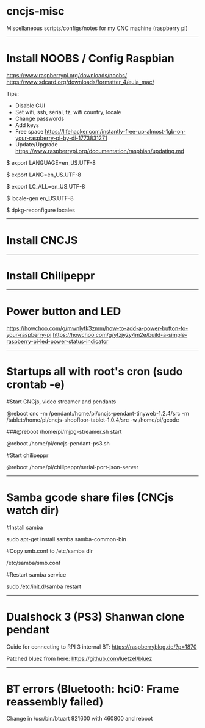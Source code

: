# cncjs-misc

Miscellaneous scripts/configs/notes for my CNC machine (raspberry pi)

----
# Install NOOBS / Config Raspbian

https://www.raspberrypi.org/downloads/noobs/
https://www.sdcard.org/downloads/formatter_4/eula_mac/


Tips:
- Disable GUI
- Set wifi, ssh, serial, tz, wifi country, locale
- Change passwords
- Add keys
- Free space
https://lifehacker.com/instantly-free-up-almost-1gb-on-your-raspberry-pi-by-di-1773831271
- Update/Upgrade
https://www.raspberrypi.org/documentation/raspbian/updating.md



$ export LANGUAGE=en_US.UTF-8

$ export LANG=en_US.UTF-8

$ export LC_ALL=en_US.UTF-8

$ locale-gen en_US.UTF-8

$ dpkg-reconfigure locales

----
# Install CNCJS


----
# Install Chilipeppr

----
# Power button and LED

https://howchoo.com/g/mwnlytk3zmm/how-to-add-a-power-button-to-your-raspberry-pi
https://howchoo.com/g/ytzjyzy4m2e/build-a-simple-raspberry-pi-led-power-status-indicator


----

# Startups all with root's cron (sudo crontab -e)

#Start CNCjs, video streamer and pendants

@reboot cnc -m /pendant:/home/pi/cncjs-pendant-tinyweb-1.2.4/src -m /tablet:/home/pi/cncjs-shopfloor-tablet-1.0.4/src -w /home/pi/gcode

###@reboot /home/pi/mjpg-streamer.sh start

@reboot /home/pi/cncjs-pendant-ps3.sh

#Start chilipeppr

@reboot /home/pi/chilipeppr/serial-port-json-server

---------

# Samba gcode share files (CNCjs watch dir)

#Install samba

sudo apt-get install samba samba-common-bin

#Copy smb.conf to /etc/samba dir

/etc/samba/smb.conf

#Restart samba service

sudo /etc/init.d/samba restart

-----

# Dualshock 3 (PS3) Shanwan clone pendant

Guide for connecting to RPI 3 internal BT:
https://raspberryblog.de/?p=1870

Patched bluez from here:
https://github.com/luetzel/bluez

---------

# BT errors (Bluetooth: hci0: Frame reassembly failed)

Change in /usr/bin/btuart 921600 with 460800 and reboot

